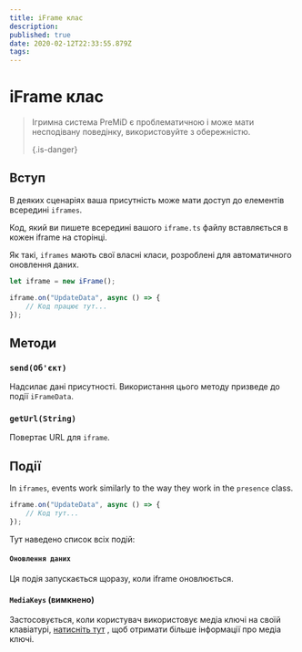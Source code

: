 ```yaml
---
title: iFrame клас
description: 
published: true
date: 2020-02-12T22:33:55.879Z
tags: 
---
```


# iFrame клас
> Ігримна система PreMiD є проблематичною і може мати несподівану поведінку, використовуйте з обережністю. 
> 
> {.is-danger}

## Вступ

В деяких сценаріях ваша присутність може мати доступ до елементів всередині `iframes`.

Код, який ви пишете всередині вашого `iframe.ts` файлу вставляється в кожен iframe на сторінці.

Як такі, `iframes` мають свої власні класи, розроблені для автоматичного оновлення даних.

```typescript
let iframe = new iFrame();

iframe.on("UpdateData", async () => {
    // Код працює тут...
});
```

## Методи

### `send(Об'єкт)`
Надсилає дані присутності. Використання цього методу призведе до події `iFrameData`.

### `getUrl(String)`
Повертає URL для `iframe`.

## Події
In `iframes`, events work similarly to the way they work in the `presence` class.

```typescript
iframe.on("UpdateData", async () => {
    // Код тут...
});
```

Тут наведено список всіх подій:

#### `Оновлення даних`

Ця подія запускається щоразу, коли iframe оновлюється.

#### `MediaKeys` (вимкнено)

Застосовується, коли користувач використовує медіа ключі на своїй клавіатурі, [натисніть тут](/dev/presence/class#mediakeys) , щоб отримати більше інформації про медіа ключі.